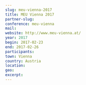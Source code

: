 ```yaml
---
slug: meu-vienna-2017
title: MEU Vienna 2017
partner-slug: 
conference: meu-vienna
mail: 
website: http://www.meu-vienna.at/
year: 2017
begin: 2017-02-23
end: 2017-02-26
participants:
town: Vienna
country: Austria
location:
geo:
excerpt:
---
```

